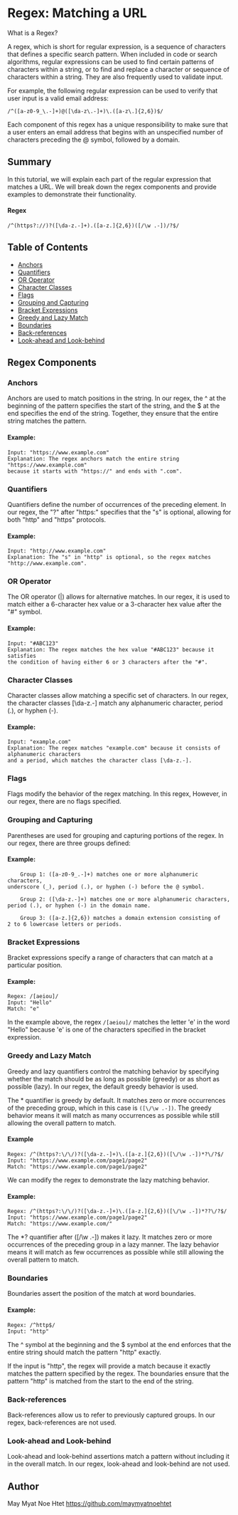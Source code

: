 # Regex: Matching a URL 

What is a Regex?

A regex, which is short for regular expression, is a sequence of characters that defines a specific search pattern. When included in code or search algorithms, regular expressions can be used to find certain patterns of characters within a string, or to find and replace a character or sequence of characters within a string. They are also frequently used to validate input.

For example, the following regular expression can be used to verify that user input is a valid email address:

```
/^([a-z0-9_\.-]+)@([\da-z\.-]+)\.([a-z\.]{2,6})$/
```

Each component of this regex has a unique responsibility to make sure that a user enters an email address that begins with an unspecified number of characters preceding the @ symbol, followed by a domain.

## Summary

In this tutorial, we will explain each part of the regular expression that matches a URL. We will break down the regex components and provide examples to demonstrate their functionality.

#### Regex
```
/^(https?://)?([\da-z.-]+).([a-z.]{2,6})([/\w .-])/?$/
```

## Table of Contents

- [Anchors](#anchors)
- [Quantifiers](#quantifiers)
- [OR Operator](#or-operator)
- [Character Classes](#character-classes)
- [Flags](#flags)
- [Grouping and Capturing](#grouping-and-capturing)
- [Bracket Expressions](#bracket-expressions)
- [Greedy and Lazy Match](#greedy-and-lazy-match)
- [Boundaries](#boundaries)
- [Back-references](#back-references)
- [Look-ahead and Look-behind](#look-ahead-and-look-behind)

## Regex Components

### Anchors

Anchors are used to match positions in the string. In our regex, the ^ at the beginning of the pattern specifies the start of the string, and the $ at the end specifies the end of the string. Together, they ensure that the entire string matches the pattern.

#### Example:
```
Input: "https://www.example.com"
Explanation: The regex anchors match the entire string "https://www.example.com"
because it starts with "https://" and ends with ".com".
```

### Quantifiers

Quantifiers define the number of occurrences of the preceding element. In our regex, the "?" after "https:" specifies that the "s" is optional, allowing for both "http" and "https" protocols.

#### Example:
```
Input: "http://www.example.com"
Explanation: The "s" in "http" is optional, so the regex matches "http://www.example.com".
```

### OR Operator

The OR operator (|) allows for alternative matches. In our regex, it is used to match either a 6-character hex value or a 3-character hex value after the "#" symbol.

#### Example:
```
Input: "#ABC123"
Explanation: The regex matches the hex value "#ABC123" because it satisfies
the condition of having either 6 or 3 characters after the "#".
```

### Character Classes

Character classes allow matching a specific set of characters. In our regex, the character classes [\da-z.-] match any alphanumeric character, period (.), or hyphen (-).

#### Example:
```
Input: "example.com"
Explanation: The regex matches "example.com" because it consists of alphanumeric characters
and a period, which matches the character class [\da-z.-].
```

### Flags

Flags modify the behavior of the regex matching. In this regex, However, in our regex, there are no flags specified.

### Grouping and Capturing

Parentheses are used for grouping and capturing portions of the regex. In our regex, there are three groups defined:

#### Example:
```
    Group 1: ([a-z0-9_.-]+) matches one or more alphanumeric characters,
underscore (_), period (.), or hyphen (-) before the @ symbol.

    Group 2: ([\da-z.-]+) matches one or more alphanumeric characters,
period (.), or hyphen (-) in the domain name.

    Group 3: ([a-z.]{2,6}) matches a domain extension consisting of
2 to 6 lowercase letters or periods.
```
### Bracket Expressions

Bracket expressions specify a range of characters that can match at a particular position.
#### Example:
```
Regex: /[aeiou]/
Input: "Hello"
Match: "e"
```
In the example above, the regex ```/[aeiou]/``` matches the letter 'e' in the word "Hello" because 'e' is one of the characters specified in the bracket expression.

### Greedy and Lazy Match

Greedy and lazy quantifiers control the matching behavior by specifying whether the match should be as long as possible (greedy) or as short as possible (lazy). In our regex, the default greedy behavior is used.

The * quantifier is greedy by default. It matches zero or more occurrences of the preceding group, which in this case is ```([\/\w .-])```. The greedy behavior means it will match as many occurrences as possible while still allowing the overall pattern to match.

#### Example
```
Regex: /^(https?:\/\/)?([\da-z.-]+)\.([a-z.]{2,6})([\/\w .-])*?\/?$/
Input: "https://www.example.com/page1/page2"
Match: "https://www.example.com/page1/page2"
```

We can modify the regex to demonstrate the lazy matching behavior.

#### Example:
```
Regex: /^(https?:\/\/)?([\da-z.-]+)\.([a-z.]{2,6})([\/\w .-])*??\/?$/
Input: "https://www.example.com/page1/page2"
Match: "https://www.example.com/"
```

The *? quantifier after ([\/\w .-]) makes it lazy. It matches zero or more occurrences of the preceding group in a lazy manner. The lazy behavior means it will match as few occurrences as possible while still allowing the overall pattern to match.

### Boundaries

Boundaries assert the position of the match at word boundaries.

#### Example: 
```
Regex: /^http$/
Input: "http"
```

The ^ symbol at the beginning and the $ symbol at the end enforces that the entire string should match the pattern "http" exactly.

If the input is "http", the regex will provide a match because it exactly matches the pattern specified by the regex. The boundaries ensure that the pattern "http" is matched from the start to the end of the string.

### Back-references

Back-references allow us to refer to previously captured groups. In our regex, back-references are not used.

### Look-ahead and Look-behind

Look-ahead and look-behind assertions match a pattern without including it in the overall match. In our regex, look-ahead and look-behind are not used.

## Author

May Myat Noe Htet
https://github.com/maymyatnoehtet
